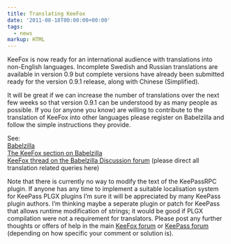 ```yaml
---
title: Translating KeeFox
date: '2011-08-18T00:00:00+00:00'
tags:
  - news
markup: HTML
---
```

<p>KeeFox  is now ready for an international audience with translations into  non-English languages. Incomplete Swedish and Russian translations are  available in version 0.9 but complete versions have already been  submitted ready for the version 0.9.1 release, along with Chinese  (Simplified).
</p>
<p>It will be great if we can increase the number of translations over  the next few weeks so that version 0.9.1 can be understood by as many  people as possible. If you (or anyone you know) are willing to  contribute to the translation of KeeFox into other languages please  register on Babelzilla and follow the simple instructions they provide.
</p>
<p>See:<br> <a href="http://www.babelzilla.org" title="Go to http://www.babelzilla.org" target="_blank" class="externlink">Babelzilla</a><br> <a href="http://www.babelzilla.org/index.php?option=com_wts&amp;Item" title="Go to http://www.babelzilla.org/index.php?option=com_wts&amp;Item" target="_blank" class="externlink">The KeeFox section on Babelzilla</a><br> <a href="http://www.babelzilla.org/forum/index.php?showtopic=6851" title="Go to http://www.babelzilla.org/forum/index.php?showtopic=6851" target="_blank" class="externlink">KeeFox thread on the Babelzilla Discussion forum</a> (please direct all translation related queries here)
</p>
<p>Note that there is currently no way to modify the text of the  KeePassRPC plugin. If anyone has any time to implement a suitable  localisation system for KeePass PLGX plugins I’m sure it will be  appreciated by many KeePass plugin authors. I’m thinking maybe a  seperate plugin or patch for KeePass that allows runtime modification of  strings; it would be good if PLGX compilation were not a requirement  for translators. Please post any further thoughts or offers of help in  the main <a href="help/forum" title="Go to http://keefox.org/help/forum" class="externlink">KeeFox forum</a> or <a href="https://sourceforge.net/projects/keepass/forums/forum/329220" title="Go to https://sourceforge.net/projects/keepass/forums/forum/329220" target="_blank" class="externlink">KeePass forum</a> (depending on how specific your comment or solution is).</p>
